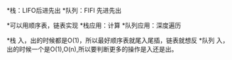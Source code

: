 *栈：LIFO后进先出
*队列：FIFI 先进先出

*可以用顺序表，链表实现
*栈应用：计算
*队列应用：深度遍历

*栈 入，出的时候都是O(1)，所以最好顺序表就尾入尾插，链表就想反
*队列 入，出的时候一个是O(1),O(n),所以要判断更多的操作是入还是出。